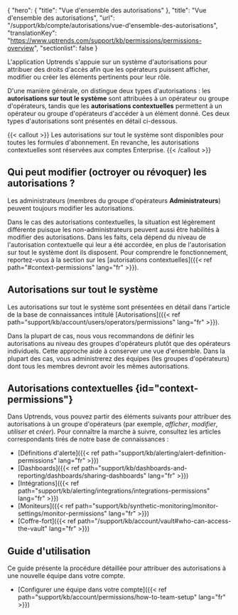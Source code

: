 {
"hero": {
"title": "Vue d'ensemble des autorisations"
},
"title": "Vue d'ensemble des autorisations",
"url": "/support/kb/compte/autorisations/vue-d'ensemble-des-autorisations",
"translationKey": "https://www.uptrends.com/support/kb/permissions/permissions-overview",
"sectionlist": false
}

L'application Uptrends s'appuie sur un système d'autorisations pour attribuer des droits d'accès afin que les opérateurs puissent afficher, modifier ou créer les éléments pertinents pour leur rôle.

D'une manière générale, on distingue deux types d'autorisations : les **autorisations sur tout le système** sont attribuées à un opérateur ou groupe d'opérateurs, tandis que les **autorisations contextuelles** permettent à un opérateur ou groupe d'opérateurs d'accéder à un élément donné. Ces deux types d'autorisations sont présentés en détail ci-dessous.

{{< callout >}} Les autorisations sur tout le système sont disponibles pour toutes les formules d'abonnement. En revanche, les autorisations contextuelles sont réservées aux comptes Enterprise. {{< /callout >}}


## Qui peut modifier (octroyer ou révoquer) les autorisations ?

Les administrateurs (membres du groupe d'opérateurs **Administrateurs**) peuvent toujours modifier les autorisations.

Dans le cas des autorisations contextuelles, la situation est légèrement différente puisque les non-administrateurs peuvent aussi être habilités à modifier des autorisations. Dans les faits, cela dépend du niveau de l'autorisation contextuelle qui leur a été accordée, en plus de l'autorisation sur tout le système dont ils disposent.
Pour comprendre le fonctionnement, reportez-vous à la section sur les [autorisations contextuelles]({{< ref path="#context-permissions" lang="fr" >}}).

## Autorisations sur tout le système

Les autorisations sur tout le système sont présentées en détail dans l'article de la base de connaissances intitulé [Autorisations]({{< ref path="support/kb/account/users/operators/permissions" lang="fr" >}}).

Dans la plupart de cas, nous vous recommandons de définir les autorisations au niveau des groupes d'opérateurs plutôt que des opérateurs individuels. Cette approche aide à conserver une vue d'ensemble. Dans la plupart des cas, vous administrerez des équipes (les groupes d'opérateurs) dont tous les membres devront avoir les mêmes autorisations.

## Autorisations contextuelles {id="context-permissions"}

Dans Uptrends, vous pouvez partir des éléments suivants pour attribuer des autorisations à un groupe d'opérateurs (par exemple, *afficher*, *modifier*, *utiliser* et *créer*). Pour connaître la marche à suivre, consultez les articles correspondants tirés de notre base de connaissances :

- [Définitions d'alerte]({{< ref path="support/kb/alerting/alert-definition-permissions" lang="fr" >}})
- [Dashboards]({{< ref path="support/kb/dashboards-and-reporting/dashboards/sharing-dashboards"
 lang="fr" >}})
- [Intégrations]({{< ref path="support/kb/alerting/integrations/integrations-permissions" lang="fr" >}})
- [Moniteurs]({{< ref path="support/kb/synthetic-monitoring/monitor-settings/monitor-permissions" lang="fr" >}})
- [Coffre-fort]({{< ref path="/support/kb/account/vault#who-can-access-the-vault" lang="fr" >}})

## Guide d'utilisation

Ce guide présente la procédure détaillée pour attribuer des autorisations à une nouvelle équipe dans votre compte.

- [Configurer une équipe dans votre compte]({{< ref path="support/kb/account/permissions/how-to-team-setup" lang="fr" >}})